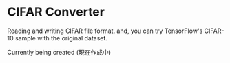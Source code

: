 # CIFAR Converter
Reading and writing CIFAR file format. and, you can try TensorFlow's CIFAR-10 sample with the original dataset.  
  
Currently being created (現在作成中)
